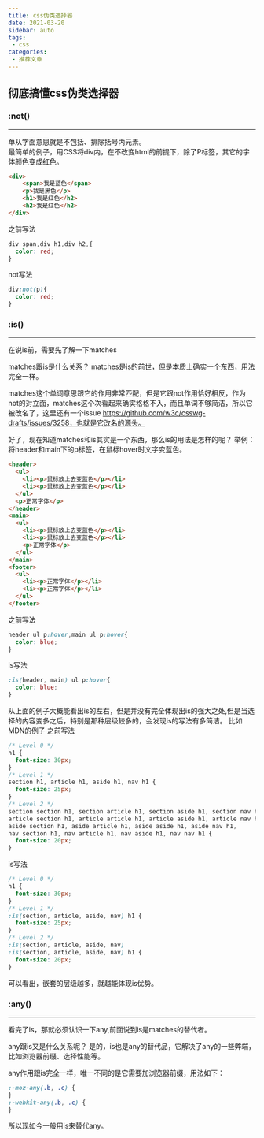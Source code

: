 ```yaml
---
title: css伪类选择器
date: 2021-03-20
sidebar: auto
tags:
 - css
categories:
 - 推荐文章
---
```

## 彻底搞懂css伪类选择器
### :not()
---
单从字面意思就是不包括、排除括号内元素。<br />
最简单的例子，用CSS将div内，在不改变html的前提下，除了P标签，其它的字体颜色变成红色。
```html
<div>
    <span>我是蓝色</span>
    <p>我是黑色</p>
    <h1>我是红色</h2>
    <h2>我是红色</h2>
</div>
```
之前写法
```css
div span,div h1,div h2,{
  color: red;
}
```
not写法
```css
div:not(p){
  color: red;
}
```
### :is()
---
在说is前，需要先了解一下matches

matches跟is是什么关系？
matches是is的前世，但是本质上确实一个东西，用法完全一样。

matches这个单词意思跟它的作用非常匹配，但是它跟not作用恰好相反，作为not的对立面，matches这个次看起来确实格格不入，而且单词不够简洁，所以它被改名了，这里还有一个issue https://github.com/w3c/csswg-drafts/issues/3258，也就是它改名的源头。

好了，现在知道matches和is其实是一个东西，那么is的用法是怎样的呢？
举例：将header和main下的p标签，在鼠标hover时文字变蓝色。
```html
<header>
  <ul>
    <li><p>鼠标放上去变蓝色</p></li>
    <li><p>鼠标放上去变蓝色</p></li>
  </ul>
  <p>正常字体</p>
</header>
<main>
  <ul>
    <li><p>鼠标放上去变蓝色</p></li>
    <li><p>鼠标放上去变蓝色</p></li>
    <p>正常字体</p>
  </ul>
</main>
<footer>
  <ul>
    <li><p>正常字体</p></li>
    <li><p>正常字体</p></li>
  </ul>
</footer>
```
之前写法
```css
header ul p:hover,main ul p:hover{
  color: blue;
}
```
is写法
```css
:is(header, main) ul p:hover{
  color: blue;
}
```
从上面的例子大概能看出is的左右，但是并没有完全体现出is的强大之处,但是当选择的内容变多之后，特别是那种层级较多的，会发现is的写法有多简洁。
比如MDN的例子
之前写法
```css
/* Level 0 */
h1 {
  font-size: 30px;
}
/* Level 1 */
section h1, article h1, aside h1, nav h1 {
  font-size: 25px;
}
/* Level 2 */
section section h1, section article h1, section aside h1, section nav h1,
article section h1, article article h1, article aside h1, article nav h1,
aside section h1, aside article h1, aside aside h1, aside nav h1,
nav section h1, nav article h1, nav aside h1, nav nav h1 {
  font-size: 20px;
}
```
is写法
```css
/* Level 0 */
h1 {
  font-size: 30px;
}
/* Level 1 */
:is(section, article, aside, nav) h1 {
  font-size: 25px;
}
/* Level 2 */
:is(section, article, aside, nav)
:is(section, article, aside, nav) h1 {
  font-size: 20px;
}
```
可以看出，嵌套的层级越多，就越能体现is优势。
### :any()
---
看完了is，那就必须认识一下any,前面说到is是matches的替代者。

any跟is又是什么关系呢？
是的，is也是any的替代品，它解决了any的一些弊端，比如浏览器前缀、选择性能等。

any作用跟is完全一样，唯一不同的是它需要加浏览器前缀，用法如下：
```css
:-moz-any(.b, .c) {
}
:-webkit-any(.b, .c) {
}
```
所以现如今一般用is来替代any。